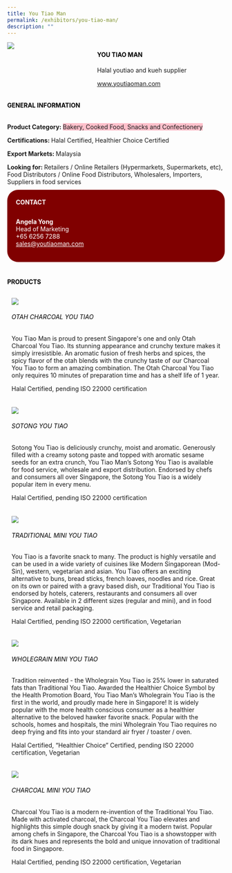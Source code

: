 ```yaml
---
title: You Tiao Man
permalink: /exhibitors/you-tiao-man/
description: ""
---
```

<head>
	<div class="flex-paragraph">
		<!--hi there! this is a comment and will provide you with instructional guides-->
		<!--insert booth number here!-->
		<p style="text-transform: uppercase"></p></div>
			<div class="flex-container" style="display: flex; flex-wrap: wrap;">
				<!--insert DOWNLOAD link of company logo between the " marks!-->
			<div class="card sgds" style="flex: 1 1 40%; display: block;"><img src="https://drive.google.com/uc?id=1wKNgNZe_4D2ciR7U3TEaMWTK9orFPaZc&export=download"></div>
	<div class="card-sgds" style="flex: 1 1 58%; display: block; margin-left: 3px">
		<h4 style="text-transform: uppercase; color: black;"><!--insert the exhibitor's name between the <b> tags here--><b>You Tiao Man</b></h4><!--insert the exhibitor's description between the <p> tags here-->
		<p>Halal youtiao and kueh supplier</p>
		<!--insert the exhibitor's website link, making sure there is "https:// www." present please. make sure the entire https link goes in between the " marks-->
		<p><a href="https://www.youtiaoman.com" target="_blank"><!--insert the www website link here (no need for https)-->www.youtiaoman.com</a></p>
	</div>
</div>
</head>

<body>
	<h4 style="text-transform: uppercase; color: black;"><b>General Information</b></h4>
		<div class="flex-container" style="display: flex; flex-wrap: wrap;">
			<div class="card sgds" style="flex: 1 1 65%; display: block; align-self: stretch">
			<div class="flex-paragraph">
			<p><b>Product Category: </b><span style=" background-color: pink; border-radius: 10 px;"><!--insert the exhibitor's pdt cat between the <p> tags here-->Bakery, Cooked Food, Snacks and Confectionery</span></p> 
				<p><b>Certifications: </b><!--insert all the exhibitor's certifications between the </b> and </p> here-->Halal Certified, Healthier Choice Certified</p>
			<p><b>Export Markets: </b><!--insert all the exhibitor's export markets between the </b> and </p> here-->Malaysia</p>
			<p style="margin-bottom: 10px;"><b>Looking for: </b><!--insert all the exhibitor's potential business partners between the </b> and </p> here-->Retailers / Online Retailers (Hypermarkets, Supermarkets, etc), Food Distributors / Online Food Distributors, Wholesalers, Importers, Suppliers in food services</p>
			</div>
		</div>
		<div class="card sgds" style="flex: 1 1 35%; padding: 10px; display: block; background-color: maroon; border-radius: 25px; align-self: center;">
		<h4 style="color: white; margin-top: 10px; margin-left: 10px;">CONTACT</h4>
		<div class="flex-paragraph">
			<!--replace with exhibitor's: -->
			<p style="padding: 10px; color: white;"><b><!-- POC name-->Angela Yong</b><br><!-- designation-->Head of Marketing<br><!--contact number-->+65 6256 7288<br><!-- for linking purposes, insert their email after "mailto:"...--><a href="mailto:sales@youtiaoman.com" style="color: white;"><!--...and also include the display email before </a> here-->sales@youtiaoman.com</a></p>
		</div>
			</div>
		</div>
	<br>
		<h4 style="text-transform: uppercase; color: black;"><b>products</b></h4>
<div style="display: flex; flex-wrap: wrap;">
  <div class="card sgds" style="flex: 1 1 47%; margin: 10px; display: block;"><!--insert the exhibitor's DOWNLOAD image for product between the " marks here-->
	<div class="flex-image" style="display: block;"><img src="https://drive.google.com/u/0/uc?id=1zhrYQoPTPI3SYXLsQO9f37i2t8axZHP8&export=download"></div>
	<div class="flex-paragraph">
		<h6 style="text-transform: uppercase; color: black;"><!--insert product name before </h6> and product description after <p>-->Otah Charcoal You Tiao</h6>
		<p>You Tiao Man is proud to present Singapore's one and only Otah Charcoal You Tiao. Its stunning appearance and crunchy texture makes it simply irresistible. An aromatic fusion of fresh herbs and spices, the spicy flavor of the otah blends with the crunchy taste of our Charcoal You Tiao to form an amazing combination. The Otah Charcoal You Tiao only requires 10 minutes of preparation time and has a shelf life of 1 year. 

Halal Certified, pending ISO 22000 certification</p></div>
	</div>
		<div class="card sgds" style="flex: 1 1 47%; margin: 10px; display: block;">
		<div class="flex-image" style="display: block;"><img src="https://drive.google.com/u/0/uc?id=1OSVrg1NCkQvJWGX9iCRaj9PgQZwdXvNJ&export=download"></div>
	<div class="flex-paragraph">
		<h6 style="text-transform: uppercase; color: black;">Sotong You tiao</h6>
		<p>Sotong You Tiao is deliciously crunchy, moist and aromatic. Generously filled with a creamy sotong paste and topped with aromatic sesame seeds for an extra crunch, You Tiao Man’s Sotong You Tiao is available for food service, wholesale and export distribution. Endorsed by chefs and consumers all over Singapore, the Sotong You Tiao is a widely popular item in every menu. 			


Halal Certified, pending ISO 22000 certification</p></div>
	</div>
		<div class="card sgds" style="flex: 1 1 47%; margin: 10px; display: block;">
		<div class="flex-image" style="display: block;"><img src="https://drive.google.com/u/0/uc?id=1TYNToPdHLZdKx27cMrASYhSXTzBZwHog&export=downloadd"></div>
	<div class="flex-paragraph">
		<h6 style="text-transform: uppercase; color: black;">traditional mini you tiao</h6>
		<p>You Tiao is a favorite snack to many. The product is highly versatile and can be used in a wide variety of cuisines like Modern Singaporean (Mod-Sin), western, vegetarian and asian. You Tiao offers an exciting alternative to buns, bread sticks, french loaves, noodles and rice. Great on its own or paired with a gravy based dish, our Traditional You Tiao is endorsed by hotels, caterers, restaurants and consumers all over Singapore. Available in 2 different sizes (regular and mini), and in food service and retail packaging. 
		
Halal Certified, pending ISO 22000 certification, Vegetarian</p></div>
		</div>
		<div class="card sgds" style="flex: 1 1 47%; margin: 10px; display: block;">
		<div class="flex-image" style="display: block;"><img src="https://drive.google.com/u/0/uc?id=1TQP3yzdhvMQvEM_J3ELzx-oeG99RlZlA&export=download"></div>
	<div class="flex-paragraph">
		<h6 style="text-transform: uppercase; color: black;">Wholegrain mini you tiao</h6>
		<p>Tradition reinvented - the Wholegrain You Tiao is 25% lower in saturated fats than Traditional You Tiao. Awarded the Healthier Choice Symbol by the Health Promotion Board, You Tiao Man’s Wholegrain You Tiao is the first in the world, and proudly made here in Singapore! It is widely popular with the more health conscious consumer as a healthier alternative to the beloved hawker favorite snack. Popular with the schools, homes and hospitals, the mini Wholegrain You Tiao requires no deep frying and fits into your standard air fryer / toaster / oven. 

Halal Certified, “Healthier Choice” Certified, pending ISO 22000 certification, Vegetarian</p></div></div>
	<div class="card sgds" style="flex: 1 1 47%; margin: 10px; display: block;">
		<div class="flex-image" style="display: block;"><img src="https://drive.google.com/u/0/uc?id=1Vu-s-1V_pXvESWHB5o__h_GZyQQcTYa_&export=download"></div>
	<div class="flex-paragraph">
		<h6 style="text-transform: uppercase; color: black;">Charcoal mini you tiao</h6>
		<p>Charcoal You Tiao is a modern re-invention of the Traditional You Tiao. Made with activated charcoal, the Charcoal You Tiao elevates and highlights this simple dough snack by giving it a modern twist. Popular among chefs in Singapore, the Charcoal You Tiao is a showstopper with its dark hues and represents the bold and unique innovation of traditional food in Singapore. 

Halal Certified, pending ISO 22000 certification, Vegetarian</p></div>
	</div>
	<!--don't delete these 2 tags. double check how the layout looks on the right too and lemme know if there are any problems! thank u so much for ur hardwork!-->
	</div>
</body>